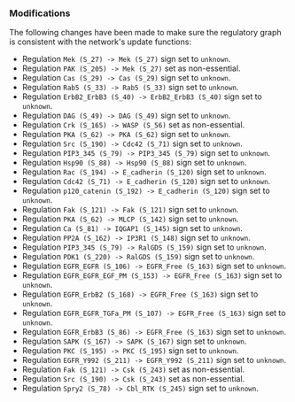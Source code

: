 ### Modifications

The following changes have been made to make sure the regulatory graph is consistent with the network's update functions:

 - Regulation `Mek (S_27) -> Mek (S_27)` sign set to `unknown`.
 - Regulation `PAK (S_205) -> Mek (S_27)` set as non-essential.
 - Regulation `Cas (S_29) -> Cas (S_29)` sign set to `unknown`.
 - Regulation `Rab5 (S_33) -> Rab5 (S_33)` sign set to `unknown`.
 - Regulation `ErbB2_ErbB3 (S_40) -> ErbB2_ErbB3 (S_40)` sign set to `unknown`.
 - Regulation `DAG (S_49) -> DAG (S_49)` sign set to `unknown`.
 - Regulation `Crk (S_165) -> WASP (S_56)` set as non-essential.
 - Regulation `PKA (S_62) -> PKA (S_62)` sign set to `unknown`.
 - Regulation `Src (S_190) -> Cdc42 (S_71)` sign set to `unknown`.
 - Regulation `PIP3_345 (S_79) -> PIP3_345 (S_79)` sign set to `unknown`.
 - Regulation `Hsp90 (S_88) -> Hsp90 (S_88)` sign set to `unknown`.
 - Regulation `Rac (S_194) -> E_cadherin (S_120)` sign set to `unknown`.
 - Regulation `Cdc42 (S_71) -> E_cadherin (S_120)` sign set to `unknown`.
 - Regulation `p120_catenin (S_192) -> E_cadherin (S_120)` sign set to `unknown`.
 - Regulation `Fak (S_121) -> Fak (S_121)` sign set to `unknown`.
 - Regulation `PKA (S_62) -> MLCP (S_142)` sign set to `unknown`.
 - Regulation `Ca (S_81) -> IQGAP1 (S_145)` sign set to `unknown`.
 - Regulation `PP2A (S_162) -> IP3R1 (S_148)` sign set to `unknown`.
 - Regulation `PIP3_345 (S_79) -> RalGDS (S_159)` sign set to `unknown`.
 - Regulation `PDK1 (S_220) -> RalGDS (S_159)` sign set to `unknown`.
 - Regulation `EGFR_EGFR (S_106) -> EGFR_Free (S_163)` sign set to `unknown`.
 - Regulation `EGFR_EGFR_EGF_PM (S_153) -> EGFR_Free (S_163)` sign set to `unknown`.
 - Regulation `EGFR_ErbB2 (S_168) -> EGFR_Free (S_163)` sign set to `unknown`.
 - Regulation `EGFR_EGFR_TGFa_PM (S_107) -> EGFR_Free (S_163)` sign set to `unknown`.
 - Regulation `EGFR_ErbB3 (S_86) -> EGFR_Free (S_163)` sign set to `unknown`.
 - Regulation `SAPK (S_167) -> SAPK (S_167)` sign set to `unknown`.
 - Regulation `PKC (S_195) -> PKC (S_195)` sign set to `unknown`.
 - Regulation `EGFR_Y992 (S_211) -> EGFR_Y992 (S_211)` sign set to `unknown`.
 - Regulation `Fak (S_121) -> Csk (S_243)` set as non-essential.
 - Regulation `Src (S_190) -> Csk (S_243)` set as non-essential.
 - Regulation `Spry2 (S_78) -> Cbl_RTK (S_245)` sign set to `unknown`.

